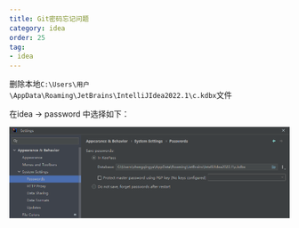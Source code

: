 ```yaml
---
title: Git密码忘记问题
category: idea
order: 25
tag:
- idea
---
```


删除本地`C:\Users\用户\AppData\Roaming\JetBrains\IntelliJIdea2022.1\c.kdbx`文件

在idea -> password 中选择如下：

![idea-git-password.png](/images/idea/idea-git-password.png)